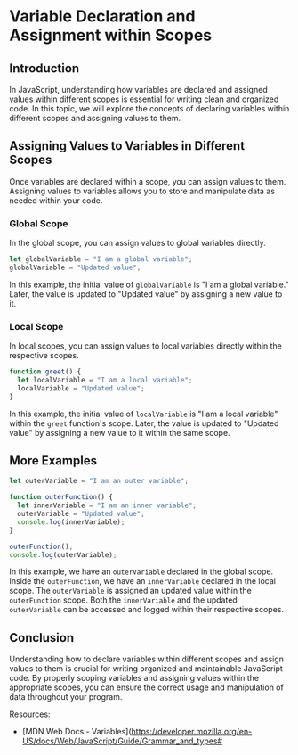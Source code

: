 # Variable Declaration and Assignment within Scopes

## Introduction

In JavaScript, understanding how variables are declared and assigned values within different scopes is essential for writing clean and organized code. In this topic, we will explore the concepts of declaring variables within different scopes and assigning values to them.

## Assigning Values to Variables in Different Scopes

Once variables are declared within a scope, you can assign values to them. Assigning values to variables allows you to store and manipulate data as needed within your code.

### Global Scope

In the global scope, you can assign values to global variables directly.

```javascript
let globalVariable = "I am a global variable";
globalVariable = "Updated value";
```

In this example, the initial value of `globalVariable` is "I am a global variable." Later, the value is updated to "Updated value" by assigning a new value to it.

### Local Scope

In local scopes, you can assign values to local variables directly within the respective scopes.

```javascript
function greet() {
  let localVariable = "I am a local variable";
  localVariable = "Updated value";
}
```

In this example, the initial value of `localVariable` is "I am a local variable" within the `greet` function's scope. Later, the value is updated to "Updated value" by assigning a new value to it within the same scope.

## More Examples

```javascript
let outerVariable = "I am an outer variable";

function outerFunction() {
  let innerVariable = "I am an inner variable";
  outerVariable = "Updated value";
  console.log(innerVariable);
}

outerFunction();
console.log(outerVariable);
```

In this example, we have an `outerVariable` declared in the global scope. Inside the `outerFunction`, we have an `innerVariable` declared in the local scope. The `outerVariable` is assigned an updated value within the `outerFunction` scope. Both the `innerVariable` and the updated `outerVariable` can be accessed and logged within their respective scopes.

## Conclusion

Understanding how to declare variables within different scopes and assign values to them is crucial for writing organized and maintainable JavaScript code. By properly scoping variables and assigning values within the appropriate scopes, you can ensure the correct usage and manipulation of data throughout your program.

Resources:
- [MDN Web Docs - Variables](https://developer.mozilla.org/en-US/docs/Web/JavaScript/Guide/Grammar_and_types#